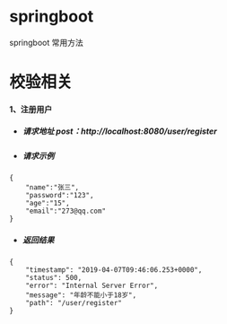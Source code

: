 # springboot
springboot 常用方法

# 校验相关
#### 1、注册用户
- ##### 请求地址 post：http://localhost:8080/user/register
- ##### 请求示例

```
{
	"name":"张三",
	"password":"123",
	"age":"15",
	"email":"273@qq.com"
}
```
- ##### 返回结果
```
{
    "timestamp": "2019-04-07T09:46:06.253+0000",
    "status": 500,
    "error": "Internal Server Error",
    "message": "年龄不能小于18岁",
    "path": "/user/register"
}
```
